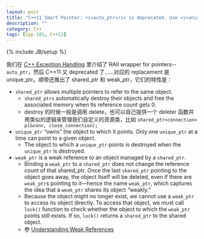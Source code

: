 ```yaml
---
layout: post
title: "C++11 Smart Pointer: <i>auto_ptr</i> is deprecated. Use <i>unique_ptr</i> instead. Here also come <i>shared_ptr</i> and <i>weak_ptr</i>."
description: ""
category: C++
tags: [Cpp-101, C++11]
---
```

{% include JB/setup %}

我们在 [C++ Exception Handling](/c++/2015/04/13/cpp-exception-handling/#auto_ptr) 里介绍了 RAII wrapper for pointers--`auto_ptr`，然后 C++11 又 deprecated 了……对应的 replacement 是 unique_ptr。顺带还推出了 shared_ptr 和 weak_ptr，它们的特性是：

- `shared_ptr` allows multiple pointers to refer to the same object.
	- `shared_ptrs` automatically destroy their objects and free the associated memory when its reference count gets 0.
	- destroy 的时候一般是调用 delete，也可以自己提供一个 deleter 函数并用类似的逻辑来管理我们自定义的资源类，比如 `shared_ptr<connection> p(&conn, close_connection);`
- `unique_ptr` “owns” the object to which it points. Only one `unique_ptr` at a time can point to a given object.
	- The object to which a `unique_ptr` points is destroyed when the `unique_ptr` is destroyed.
- `weak_ptr` is a weak reference to an object managed by a `shared_ptr`.
	- Binding a `weak_ptr` to a `shared_ptr` does not change the reference count of that shared_ptr. Once the last `shared_ptr` pointing to the object goes away, the object itself will be deleted, even if there are `weak_ptr`s pointing to it—hence the name `weak_ptr`, which captures the idea that a `weak_ptr` shares its object “weakly.”
	- Because the object might no longer exist, we cannot use a `weak_ptr` to access its object directly. To access that object, we must call `lock()` function to check whether the object to which the `weak_ptr` points still exists. If so, `lock()` returns a `shared_ptr` to the shared object.
	- 参 [Understanding Weak References](/java/2014/06/04/digest-of-effective-java/#weakReference)
